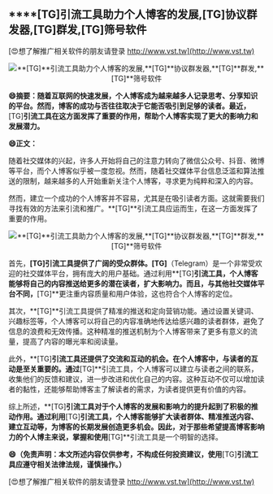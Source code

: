 ## ****[TG]**引流工具助力个人博客的发展,**[TG]**协议群发器,**[TG]**群发,**[TG]**筛号软件**

[😍想了解推广相关软件的朋友请登录 http://www.vst.tw](http://www.vst.tw)

 <center><img src="https://vst.tw/MP4/tuiguang/png/2.png" alt="**[TG]**引流工具助力个人博客的发展,**[TG]**协议群发器,**[TG]**群发,**[TG]**筛号软件"></center>

**😄摘要：随着互联网的快速发展，个人博客成为越来越多人记录思考、分享知识的平台。然而，博客的成功与否往往取决于它能否吸引到足够的读者。最近，**[TG]**引流工具在这方面发挥了重要的作用，帮助个人博客实现了更大的影响力和发展潜力。**

**😄正文：**

随着社交媒体的兴起，许多人开始将自己的注意力转向了微信公众号、抖音、微博等平台，而个人博客似乎被一度忽视。然而，随着社交媒体平台信息泛滥和算法推送的限制，越来越多的人开始重新关注个人博客，寻求更为纯粹和深入的内容。

然而，建立一个成功的个人博客并不容易，尤其是在吸引读者方面。这就需要我们寻找有效的方法来引流和推广。**[TG]**引流工具应运而生，在这一方面发挥了重要的作用。

 <center><img src="https://vst.tw/MP4/tuiguang/png/6.png" alt="**[TG]**引流工具助力个人博客的发展,**[TG]**协议群发器,**[TG]**群发,**[TG]**筛号软件"></center>

首先，**[TG]**引流工具提供了广阔的受众群体。**[TG]**（Telegram）是一个非常受欢迎的社交媒体平台，拥有庞大的用户基础。通过利用**[TG]**引流工具，个人博客能够将自己的内容推送给更多的潜在读者，扩大影响力。而且，与其他社交媒体平台不同，**[TG]**更注重内容质量和用户体验，这也符合个人博客的定位。

其次，**[TG]**引流工具提供了精准的推送和定向营销功能。通过设置关键词、兴趣标签等，个人博客可以将自己的内容准确地传达给感兴趣的读者群体，避免了信息的浪费和无效传播。这种精准的推送机制为个人博客带来了更多有意义的流量，提高了内容的曝光率和阅读量。

此外，**[TG]**引流工具还提供了交流和互动的机会。在个人博客中，与读者的互动是至关重要的。通过**[TG]**引流工具，个人博客可以建立与读者之间的联系，收集他们的反馈和建议，进一步改进和优化自己的内容。这种互动不仅可以增加读者的黏性，还能够帮助博客主了解读者的需求，为读者提供更有价值的内容。

综上所述，**[TG]**引流工具对于个人博客的发展和影响力的提升起到了积极的推动作用。通过利用**[TG]**引流工具，个人博客能够扩大读者群体、精准推送内容、建立互动等，为博客的长期发展创造更多机会。因此，对于那些希望提高博客影响力的个人博主来说，掌握和使用**[TG]**引流工具是一个明智的选择。

**😄（免责声明：本文所述内容仅供参考，不构成任何投资建议，使用**[TG]**引流工具应遵守相关法律法规，谨慎操作。）**

[😍想了解推广相关软件的朋友请登录 http://www.vst.tw](http://www.vst.tw)



